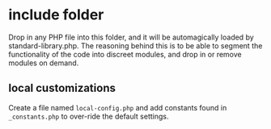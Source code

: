 # include folder

Drop in any PHP file into this folder, and it will be automagically loaded by standard-library.php. The reasoning behind this is to be able to segment the functionality of the code into discreet modules, and drop in or remove modules on demand.

## local customizations

Create a file named `local-config.php` and add constants found in `_constants.php` to over-ride the default settings.